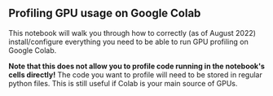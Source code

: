 ## Profiling GPU usage on Google Colab

This notebook will walk you through how to correctly (as of August 2022) install/configure everything you need to be able to run GPU profiling on Google Colab.

**Note that this does not allow you to profile code running in the notebook's cells directly!**
The code you want to profile will need to be stored in regular python files. This is still useful if Colab is your main source of GPUs.
